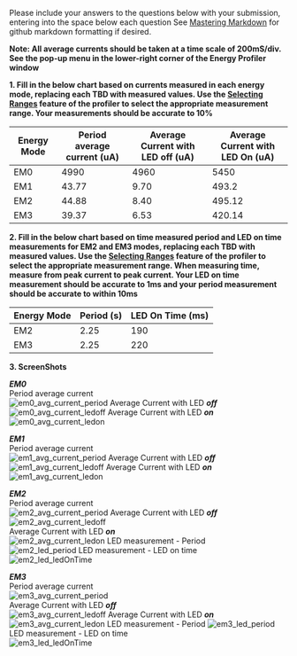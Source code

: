Please include your answers to the questions below with your submission, entering into the space below each question
See [Mastering Markdown](https://guides.github.com/features/mastering-markdown/) for github markdown formatting if desired.

**Note: All average currents should be taken at a time scale of 200mS/div. See the pop-up menu in the lower-right corner of the Energy Profiler window**

**1. Fill in the below chart based on currents measured in each energy mode, replacing each TBD with measured values.  Use the [Selecting Ranges](https://www.silabs.com/documents/public/user-guides/ug343-multinode-energy-profiler.pdf) feature of the profiler to select the appropriate measurement range.  Your measurements should be accurate to 10%**

Energy Mode | Period average current (uA) | Average Current with LED off (uA) | Average Current with LED On (uA)
------------| ----------------------------|-----------------------------------|-------------------------
EM0         |           4990              |           4960                    |         5450
EM1         |          43.77	          |           9.70                    |         493.2
EM2         |          44.88              |           8.40                    |         495.12
EM3         |          39.37              |           6.53                    |         420.14

**2. Fill in the below chart based on time measured period and LED on time measurements for EM2 and EM3 modes, replacing each TBD with measured values.  Use the [Selecting Ranges](https://www.silabs.com/documents/public/user-guides/ug343-multinode-energy-profiler.pdf) feature of the profiler to select the appropriate measurement range.  When measuring time, measure from peak current to peak current.  Your LED on time measurement should be accurate to 1ms and your period measurement should be accurate to within 10ms**

Energy Mode | Period (s) | LED On Time (ms) |
------------| -----------|-------------------
EM2         |   2.25     |        190
EM3         |   2.25     |        220


**3. ScreenShots**  

***EM0***  
Period average current    
![em0_avg_current_period](https://user-images.githubusercontent.com/89665917/133519518-18b0a086-6f54-457c-bb32-a20cb8864a07.jpg)
Average Current with LED ***off***  
![em0_avg_current_ledoff](https://user-images.githubusercontent.com/89665917/133519242-03edd9f6-cc66-4262-8297-d409010413b0.jpg)
Average Current with LED ***on***  
![em0_avg_current_ledon](https://user-images.githubusercontent.com/89665917/133519491-c463295d-dc0f-46e3-b696-7377ffcd008f.jpg) 

***EM1***  
Period average current    
![em1_avg_current_period](https://user-images.githubusercontent.com/89665917/133519585-b8306f01-f51d-4f0c-9f8f-14bba29a6140.jpg) 
Average Current with LED ***off***  
![em1_avg_current_ledoff](https://user-images.githubusercontent.com/89665917/133519539-731e66c6-f124-48ac-8ab1-7146632dd693.jpg) 
Average Current with LED ***on***  
![em1_avg_current_ledon](https://user-images.githubusercontent.com/89665917/133519564-4ce0119e-8033-453e-93ae-c2f6dcbe78bc.jpg)

***EM2***  
Period average current  
![em2_avg_current_period](https://user-images.githubusercontent.com/89665917/133519666-23af8a28-8586-48e5-98e4-c44f1581d877.JPG) 
Average Current with LED ***off***  
![em2_avg_current_ledoff](https://user-images.githubusercontent.com/89665917/133519612-5fab08a0-9d2a-45c3-8b8d-0e9f3c51ed1f.jpg)  
Average Current with LED ***on***  
![em2_avg_current_ledon](https://user-images.githubusercontent.com/89665917/133519645-c88d4fe9-5253-403b-a725-cb1cb879b87e.JPG)
LED measurement - Period   
![em2_led_period](https://user-images.githubusercontent.com/89665917/133519732-52d56dcb-e89b-4e32-ab87-b7c01533b8a8.JPG)
LED measurement - LED on time   
![em2_led_ledOnTime](https://user-images.githubusercontent.com/89665917/133519690-715d6971-14e3-47af-84af-a4abbb89c094.JPG)

***EM3***  
Period average current    
![em3_avg_current_period](https://user-images.githubusercontent.com/89665917/133519836-51cfdc36-eb53-4430-a2f6-ed69f0419eef.JPG)  
Average Current with LED ***off***  
![em3_avg_current_ledoff](https://user-images.githubusercontent.com/89665917/133519758-dd057098-297f-4dc4-afc1-6975851bdd44.jpg)
Average Current with LED ***on***  
![em3_avg_current_ledon](https://user-images.githubusercontent.com/89665917/133519805-cfe0ae47-a17b-4391-91a1-8f18c7cd2853.JPG) 
LED measurement - Period 
![em3_led_period](https://user-images.githubusercontent.com/89665917/133519882-42419b16-6461-4bdc-a962-45be4cbbde0a.JPG)
LED measurement - LED on time   
![em3_led_ledOnTime](https://user-images.githubusercontent.com/89665917/133519863-43ec8c89-3612-4291-84a1-1c4ba9cd1a22.JPG)

[em0_avg_current_period]: screenshots/em0_avg_current_period.jpg "em0_avg_current_period"
[em0_avg_current_ledoff]: screenshots/em0_avg_current_ledoff.jpg "em0_avg_current_ledoff"
[em0_avg_current_ledon]:  screenshots/em0_avg_current_ledon.jpg "em0_avg_current_ledon"

[em1_avg_current_period]: screenshots/em1_avg_current_period.jpg "em1_avg_current_period"
[em1_avg_current_ledoff]: screenshots/em1_avg_current_ledoff.jpg "em1_avg_current_ledoff"
[em1_avg_current_ledon]: screenshots/em1_avg_current_ledon "em1_avg_current_ledon"

[em2_avg_current_period]: screenshots/em2_avg_current_period "em2_avg_current_period"
[em2_avg_current_ledoff]: screenshots/em2_avg_current_ledoff "em2_avg_current_ledoff"
[em2_avg_current_ledon]: screenshots/em2_avg_current_ledon "em2_avg_current_ledon"
[em2_led_period]: screenshots/em2_led_period "em2_led_period"
[em2_led_ledOnTime]: screenshots/em2_led_ledOnTime "em2_led_ledOnTime"

[em3_avg_current_period]: screenshots/em3_avg_current_period "em3_avg_current_period"
[em3_avg_current_ledoff]: screenshots/em3_avg_current_ledoff "em3_avg_current_ledoff"
[em3_avg_current_ledon]: screenshots/em3_avg_current_ledon "em3_avg_current_ledon"
[em3_led_period]: screenshots/em3_led_period "em3_led_period"
[em3_led_ledOnTime]: screenshots/em3_led_ledOnTime "em3_led_ledOnTime"

